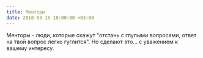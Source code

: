 ```yaml
---
title: Менторы
date: 2018-03-15 10:00:00 +03:00
---
```


Менторы - люди, которые скажут "отстань с глупыми вопросами, ответ на твой вопрос легко гуглится". Но сделают это... с уважением к вашему интересу.